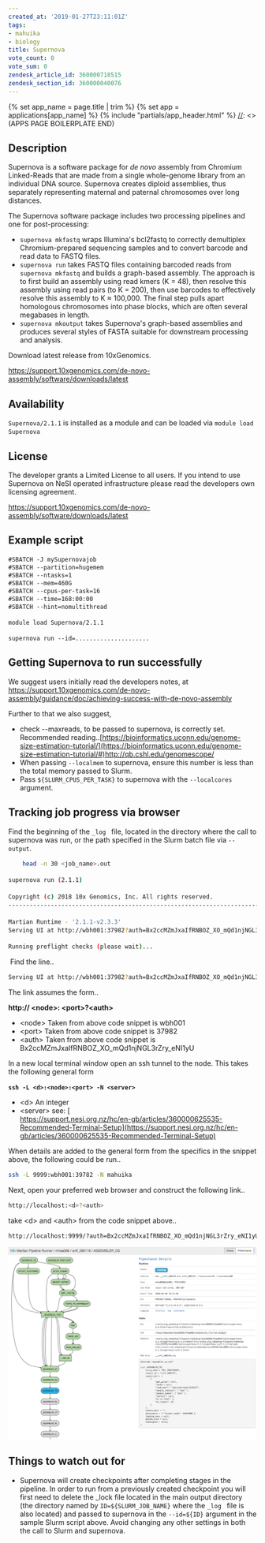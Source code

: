 ```yaml
---
created_at: '2019-01-27T23:11:01Z'
tags:
- mahuika
- biology
title: Supernova
vote_count: 0
vote_sum: 0
zendesk_article_id: 360000718515
zendesk_section_id: 360000040076
---
```


[//]: <> (APPS PAGE BOILERPLATE START)
{% set app_name = page.title | trim %}
{% set app = applications[app_name] %}
{% include "partials/app_header.html" %}
[//]: <> (APPS PAGE BOILERPLATE END)

## Description

Supernova is a software package for *de novo* assembly from Chromium
Linked-Reads that are made from a single whole-genome library from an
individual DNA source. Supernova creates diploid assemblies, thus
separately representing maternal and paternal chromosomes over long
distances.

The Supernova software package includes two processing pipelines and one
for post-processing:

- `supernova mkfastq` wraps Illumina's bcl2fastq to correctly
    demultiplex Chromium-prepared sequencing samples and to convert
    barcode and read data to FASTQ files.
- `supernova run` takes FASTQ files containing barcoded reads from
    `supernova mkfastq` and builds a graph-based assembly. The approach
    is to first build an assembly using read kmers (K = 48), then
    resolve this assembly using read pairs (to K = 200), then use
    barcodes to effectively resolve this assembly to K ≈ 100,000. The
    final step pulls apart homologous chromosomes into phase blocks,
    which are often several megabases in length.
-   `supernova mkoutput` takes Supernova's graph-based assemblies
    and produces several styles of FASTA suitable for downstream
    processing and analysis.

Download latest release from 10xGenomics.

<https://support.10xgenomics.com/de-novo-assembly/software/downloads/latest>

## Availability

`Supernova/2.1.1` is installed as a module and can be loaded via
`module load Supernova`

## License

The developer grants a Limited License to all users. If you intend to
use Supernova on NeSI operated infrastructure please read the developers
own licensing agreement.

<https://support.10xgenomics.com/de-novo-assembly/software/downloads/latest>

## Example script

``` sl
#SBATCH -J mySupernovajob
#SBATCH --partition=hugemem
#SBATCH --ntasks=1
#SBATCH --mem=460G
#SBATCH --cpus-per-task=16
#SBATCH --time=168:00:00
#SBATCH --hint=nomultithread

module load Supernova/2.1.1

supernova run --id=.....................
```

## Getting Supernova to run successfully

We suggest users initially read the developers notes, at
<https://support.10xgenomics.com/de-novo-assembly/guidance/doc/achieving-success-with-de-novo-assembly>

Further to that we also suggest,

- check --maxreads, to be passed to supernova, is correctly set.
    Recommended
    reading..[https://bioinformatics.uconn.edu/genome-size-estimation-tutorial/](https://bioinformatics.uconn.edu/genome-size-estimation-tutorial/#)<http://qb.cshl.edu/genomescope/>
- When passing `--localmem` to supernova, ensure this number is less
    than the total memory passed to Slurm. 
- Pass `${SLURM_CPUS_PER_TASK}` to supernova with the `--localcores`
    argument.

## Tracking job progress via browser

Find the beginning of the `_log ` file, located in the directory where
the call to supernova was run, or the path specified in the Slurm batch
file via `--output`.

``` bash
    head -n 30 <job_name>.out

supernova run (2.1.1)

Copyright (c) 2018 10x Genomics, Inc. All rights reserved.
-------------------------------------------------------------------------------

Martian Runtime - '2.1.1-v2.3.3'
Serving UI at http://wbh001:37982?auth=Bx2ccMZmJxaIfRNBOZ_XO_mQd1njNGL3rZry_eNI1yU

Running preflight checks (please wait)...
```

 Find the line..

``` bash
Serving UI at http://wbh001:37982?auth=Bx2ccMZmJxaIfRNBOZ_XO_mQd1njNGL3rZry_eNI1yU 
```

The link assumes the form..

**http:// &lt;node&gt;: &lt;port&gt;?&lt;auth&gt;**

- &lt;node&gt; Taken from above code snippet is wbh001
- &lt;port&gt; Taken from above code snippet is 37982
- &lt;auth&gt; Taken from above code snippet is
    Bx2ccMZmJxaIfRNBOZ\_XO\_mQd1njNGL3rZry\_eNI1yU 

In a new local terminal window open an ssh tunnel to the node. This
takes the following general form

**`ssh -L <d>:<node>:<port> -N <server>`**

- &lt;d&gt; An integer
- &lt;server&gt; see: [  
    https://support.nesi.org.nz/hc/en-gb/articles/360000625535-Recommended-Terminal-Setup](https://support.nesi.org.nz/hc/en-gb/articles/360000625535-Recommended-Terminal-Setup)

When details are added to the general form from the specifics in the
snippet above, the following could be run..

``` bash
ssh -L 9999:wbh001:39782 -N mahuika
```

Next, open your preferred web browser and construct the following link..

``` bash
http://localhost:<d>?<auth>
```

take &lt;d&gt; and &lt;auth&gt; from the code snippet above..

``` bash
http://localhost:9999/?auth=Bx2ccMZmJxaIfRNBOZ_XO_mQd1njNGL3rZry_eNI1yU
```

![Screen\_Shot\_2019-01-28\_at\_2.17.29\_PM.png](../../assets/images/Supernova.png)

## Things to watch out for

- Supernova will create checkpoints after completing stages in the
    pipeline. In order to run from a previously created checkpoint you
    will first need to delete the \_lock file located in the main output
    directory (the directory named by `ID=${SLURM_JOB_NAME}` where the
    `_log ` file is also located) and passed to supernova in the
    `--id=${ID}` argument in the sample Slurm script above. Avoid
    changing any other settings in both the call to Slurm and supernova.
